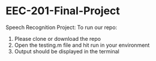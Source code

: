 # EEC-201-Final-Project
Speech Recognition Project:
To run our repo:
  1. Please clone or download the repo
  2. Open the testing.m file and hit run in your environment
  3. Output should be displayed in the terminal
